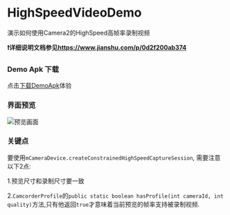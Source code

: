 # HighSpeedVideoDemo
演示如何使用Camera2的HighSpeed高帧率录制视频

**❗详细说明文档参见<https://www.jianshu.com/p/0d2f200ab374>**

### Demo Apk 下载

点击[下载DemoApk](https://github.com/ZhengShang/HighSpeedVideoDemo/raw/master/demo.apk)体验

### 界面预览

![预览画面](https://upload-images.jianshu.io/upload_images/1871862-eaa996a9bb5fd93d.png?imageMogr2/auto-orient/strip%7CimageView2/2/w/1240)

### 关键点

要使用`mCameraDevice.createConstrainedHighSpeedCaptureSession`, 需要注意以下2点:

1.预览尺寸和录制尺寸要一致

2.`CamcorderProfile`的`public static boolean hasProfile(int cameraId, int quality)`方法,只有他返回`true`才意味着当前预览的帧率支持被录制视频.
